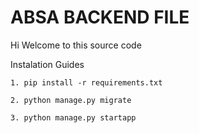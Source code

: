# ABSA BACKEND FILE

Hi Welcome to this source code

Instalation Guides


```
1. pip install -r requirements.txt

2. python manage.py migrate

3. python manage.py startapp

```